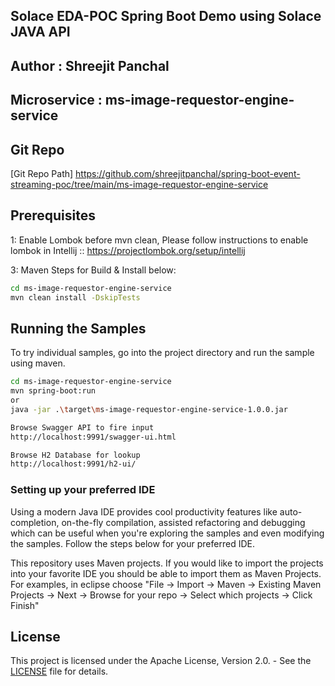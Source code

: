 ## Solace EDA-POC Spring Boot Demo using Solace JAVA API

## Author : Shreejit Panchal
## Microservice : ms-image-requestor-engine-service

## Git Repo
[Git Repo Path] https://github.com/shreejitpanchal/spring-boot-event-streaming-poc/tree/main/ms-image-requestor-engine-service


## Prerequisites
1: Enable Lombok before mvn clean, Please follow instructions to enable lombok in Intellij :: 
https://projectlombok.org/setup/intellij 

3: Maven Steps for Build & Install below:
``` bash
cd ms-image-requestor-engine-service
mvn clean install -DskipTests
```

## Running the Samples

To try individual samples, go into the project directory and run the sample using maven.

``` bash
cd ms-image-requestor-engine-service
mvn spring-boot:run
or
java -jar .\target\ms-image-requestor-engine-service-1.0.0.jar

Browse Swagger API to fire input
http://localhost:9991/swagger-ui.html

Browse H2 Database for lookup
http://localhost:9991/h2-ui/
```

### Setting up your preferred IDE

Using a modern Java IDE provides cool productivity features like auto-completion, on-the-fly compilation, assisted refactoring and debugging which can be useful when you're exploring the samples and even modifying the samples. Follow the steps below for your preferred IDE.

This repository uses Maven projects. If you would like to import the projects into your favorite IDE you should be able to import them as Maven Projects. For examples, in eclipse choose "File -> Import -> Maven -> Existing Maven Projects -> Next -> Browse for your repo -> Select which projects -> Click Finish"

## License

This project is licensed under the Apache License, Version 2.0. - See the [LICENSE](LICENSE) file for details.
